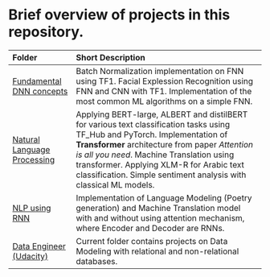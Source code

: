# Brief overview of projects in this repository.
| Folder | Short Description | 
| :---------------------- | :---------------------- |
| [Fundamental DNN concepts](DNN_Foundation) | Batch Normalization implementation on FNN using TF1. Facial Explession Recognition using FNN and CNN with TF1. Implementation of the most common ML algorithms on a simple FNN. |
| [Natural Language Processing](NLP) | Applying BERT-large, ALBERT and distilBERT for various text classification tasks using TF_Hub and PyTorch. Implementation of **Transformer** architecture from paper *Attention is all you need*. Machine Translation using transformer. Applying XLM-R for Arabic text classification. Simple sentiment analysis with classical ML models. |
| [NLP using RNN](NLP_RNN) | Implementation of Language Modeling (Poetry generation) and Machine Translation model with and without using attention mechanism, where Encoder and Decoder are RNNs. |
| [Data Engineer (Udacity)](Data_Engineering) | Current folder contains projects on Data Modeling with relational and non-relational databases.  |

